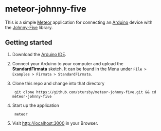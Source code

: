 # meteor-johnny-five

This is a simple [Meteor](https://www.meteor.com/) application for connecting an [Arduino](https://www.arduino.cc/) device with the [Johnny-Five](http://johnny-five.io/) library.

## Getting started

1. Download the [Arduino IDE](https://www.arduino.cc/en/Main/Software).

2. Connect your Arduino to your computer and upload the **StandardFirmata** sketch. It can be found in the Menu under `File > Examples > Firmata > StandardFirmata`.

3. Clone this repo and change into that directory

        git clone https://github.com/stursby/meteor-johnny-five.git && cd meteor-johnny-five

4. Start up the application

        meteor

5. Visit [http://localhost:3000](http://localhost:3000/) in your Browser.
